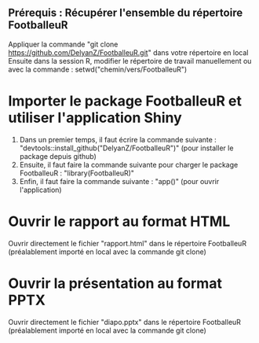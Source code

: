 ## Prérequis : Récupérer l'ensemble du répertoire FootballeuR

Appliquer la commande "git clone https://github.com/DelyanZ/FootballeuR.git" dans votre répertoire en local
Ensuite dans la session R, modifier le répertoire de travail manuellement ou avec la commande : setwd("chemin/vers/FootballeuR")

# Importer le package FootballeuR et utiliser l'application Shiny

1) Dans un premier temps, il faut écrire la commande suivante : "devtools::install_github("DelyanZ/FootballeuR")" (pour installer le package depuis github)
2) Ensuite, il faut faire la commande suivante pour charger le package FootballeuR : "library(FootballeuR)"
3) Enfin, il faut faire la commande suivante : "app()" (pour ouvrir l'application)

# Ouvrir le rapport au format HTML 

Ouvrir directement le fichier "rapport.html" dans le répertoire FootballeuR (préalablement importé en local avec la commande git clone)

# Ouvrir la présentation au format PPTX  

Ouvrir directement le fichier "diapo.pptx" dans le répertoire FootballeuR (préalablement importé en local avec la commande git clone)


